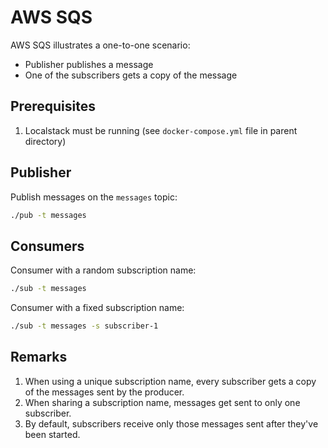 # AWS SQS

AWS SQS illustrates a one-to-one scenario:

- Publisher publishes a message
- One of the subscribers gets a copy of the message

## Prerequisites

1. Localstack must be running (see `docker-compose.yml` file in parent directory)

## Publisher

Publish messages on the `messages` topic:

```sh
./pub -t messages
```

## Consumers

Consumer with a random subscription name:

```sh
./sub -t messages
```

Consumer with a fixed subscription name:

```sh
./sub -t messages -s subscriber-1
```

## Remarks

1. When using a unique subscription name, every subscriber gets a copy of the
   messages sent by the producer.
2. When sharing a subscription name, messages get sent to only one subscriber.
3. By default, subscribers receive only those messages sent after they've been
   started.

